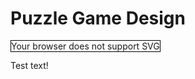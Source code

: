 # Puzzle Game Design

<script>
function foo() {
    console.log("foo() called! " + object.contentDocument !== null + " " + object.contentDocument != null);
}
</script>

<object id="svg-outer-wilds" type="image/svg+xml" data="outer-wilds.svg" style="width: 500px; height: 500px; border:1px solid black;" onload="foo()">Your browser does not support SVG</object>

<script>
function setupSvg(id) {
    var element = $(id);
    var guaranteedCallbackRan = false;
    var guaranteedCallback = function () {
        if (guaranteedCallbackRan) {
            return;
        }
        guaranteedCallbackRan = true;

        var panZoom = svgPanZoom(element, {
            zoomEnabled: true,
            controlIconsEnabled: true,
            fit: 1,
            center: 1
        });

        $(window).resize(function() {
            panZoom.resize();
            panZoom.fit();
            panZoom.center();
        });
        console.log("Ran setup for " + id);
    }
    var timeout = setTimeout(function(){guaranteedCallback("timeout")}, 100);
    element.load(function () {
        cleartimeout(timeout);
        guaranteedCallback("load");
    });
    console.log("Registered setup callback for " + id);
}

var ids = ['#svg-outer-wilds'];
document.addEventListener('DOMContentLoaded', function() {
    ids.forEach(id => setupSvg(id));
}, false);
console.log("Script done");
</script>

Test text!
